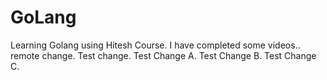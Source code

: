 # GoLang
Learning Golang using Hitesh Course. I have completed some videos.. 
remote change.
Test change.
Test Change A.
Test Change B.
Test Change C.
